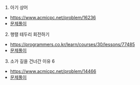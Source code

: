 
1. 아기 상어
* https://www.acmicpc.net/problem/16236
* [문제풀이](https://ryu-e.tistory.com/34)

2. 행렬 테두리 회전하기
* https://programmers.co.kr/learn/courses/30/lessons/77485
* [문제풀이](https://ryu-e.tistory.com/35)

3. 소가 길을 건너간 이유 6 
* https://www.acmicpc.net/problem/14466
* [문제풀이](https://ryu-e.tistory.com/36)  